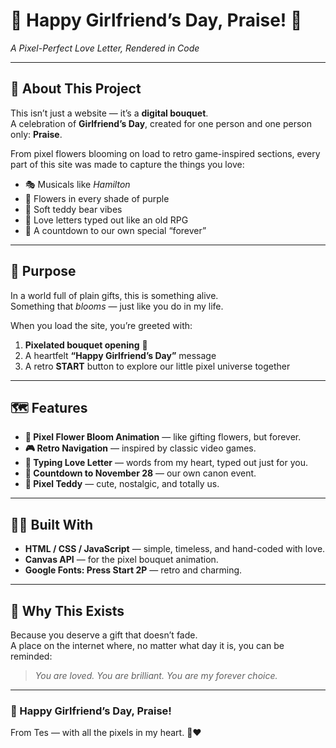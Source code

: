 # 💜 Happy Girlfriend’s Day, Praise! 💜  
*A Pixel-Perfect Love Letter, Rendered in Code*  

---

## 🌸 About This Project
This isn’t just a website — it’s a **digital bouquet**.  
A celebration of **Girlfriend’s Day**, created for one person and one person only: **Praise**.  

From pixel flowers blooming on load to retro game-inspired sections, every part of this site was made to capture the things you love:
- 🎭 Musicals like *Hamilton*  
- 🌸 Flowers in every shade of purple  
- 🧸 Soft teddy bear vibes  
- 💌 Love letters typed out like an old RPG  
- 📆 A countdown to our own special “forever”  

---

## 🎯 Purpose
In a world full of plain gifts, this is something alive.  
Something that *blooms* — just like you do in my life.  

When you load the site, you’re greeted with:
1. **Pixelated bouquet opening** 🌷  
2. A heartfelt **“Happy Girlfriend’s Day”** message  
3. A retro **START** button to explore our little pixel universe together  

---

## 🗺️ Features
- **🌸 Pixel Flower Bloom Animation** — like gifting flowers, but forever.  
- **🎮 Retro Navigation** — inspired by classic video games.  
- **💌 Typing Love Letter** — words from my heart, typed out just for you.  
- **📆 Countdown to November 28** — our own canon event.  
- **🧸 Pixel Teddy** — cute, nostalgic, and totally us.  

---

## 🧑‍💻 Built With
- **HTML / CSS / JavaScript** — simple, timeless, and hand-coded with love.  
- **Canvas API** — for the pixel bouquet animation.  
- **Google Fonts: Press Start 2P** — retro and charming.  

---

## 💜 Why This Exists
Because you deserve a gift that doesn’t fade.  
A place on the internet where, no matter what day it is, you can be reminded:  

> *You are loved. You are brilliant. You are my forever choice.*  

---

### 🎁 Happy Girlfriend’s Day, Praise!
From Tes — with all the pixels in my heart. 💾❤️
